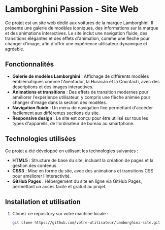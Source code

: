 # Lamborghini Passion - Site Web

Ce projet est un site web dédié aux voitures de la marque Lamborghini. Il présente une galerie de modèles iconiques, des informations sur la marque et des animations interactives. Le site inclut une navigation fluide, des transitions élégantes et des effets d'animation, comme une flèche pour changer d'image, afin d'offrir une expérience utilisateur dynamique et agréable.

## Fonctionnalités

- **Galerie de modèles Lamborghini** : Affichage de différents modèles emblématiques comme l'Aventador, la Huracán et la Countach, avec des descriptions et des images interactives.
- **Animations et transitions** : Des effets de transition modernes pour améliorer l'expérience utilisateur, y compris une flèche animée pour changer d'image dans la section des modèles.
- **Navigation fluide** : Un menu de navigation fixe permettant d'accéder facilement aux différentes sections du site.
- **Responsive design** : Le site est conçu pour être utilisé sur tous les types d'appareils, de l'ordinateur de bureau au smartphone.

## Technologies utilisées

Ce projet a été développé en utilisant les technologies suivantes :

- **HTML5** : Structure de base du site, incluant la création de pages et la gestion des contenus.
- **CSS3** : Mise en forme du site, avec des animations et transitions CSS pour améliorer l'interactivité.
- **GitHub Pages** : Hébergement du site en ligne via GitHub Pages, permettant un accès facile et gratuit au projet.

## Installation et utilisation

1. Clonez ce repository sur votre machine locale :

   ```bash
   git clone https://github.com/votre-utilisateur/lamborghini-site.git
